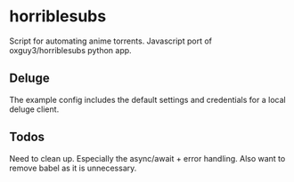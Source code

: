 # horriblesubs
Script for automating anime torrents. Javascript port of oxguy3/horriblesubs python app.

## Deluge
The example config includes the default settings and credentials for a local deluge client.

## Todos
Need to clean up. Especially the async/await + error handling. Also want to remove babel as it is unnecessary.
